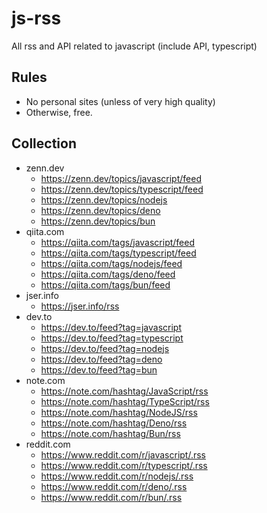# js-rss
All rss and API related to javascript  (include API, typescript)
## Rules
- No personal sites (unless of very high quality)
- Otherwise, free.

## Collection
- zenn.dev
  - https://zenn.dev/topics/javascript/feed
  - https://zenn.dev/topics/typescript/feed
  - https://zenn.dev/topics/nodejs
  - https://zenn.dev/topics/deno
  - https://zenn.dev/topics/bun
- qiita.com
  - https://qiita.com/tags/javascript/feed
  - https://qiita.com/tags/typescript/feed
  - https://qiita.com/tags/nodejs/feed
  - https://qiita.com/tags/deno/feed
  - https://qiita.com/tags/bun/feed
- jser.info
  - https://jser.info/rss
- dev.to
  - https://dev.to/feed?tag=javascript
  - https://dev.to/feed?tag=typescript
  - https://dev.to/feed?tag=nodejs
  - https://dev.to/feed?tag=deno
  - https://dev.to/feed?tag=bun
- note.com
  - https://note.com/hashtag/JavaScript/rss
  - https://note.com/hashtag/TypeScript/rss
  - https://note.com/hashtag/NodeJS/rss
  - https://note.com/hashtag/Deno/rss
  - https://note.com/hashtag/Bun/rss
- reddit.com
  - https://www.reddit.com/r/javascript/.rss
  - https://www.reddit.com/r/typescript/.rss
  - https://www.reddit.com/r/nodejs/.rss
  - https://www.reddit.com/r/deno/.rss
  - https://www.reddit.com/r/bun/.rss
